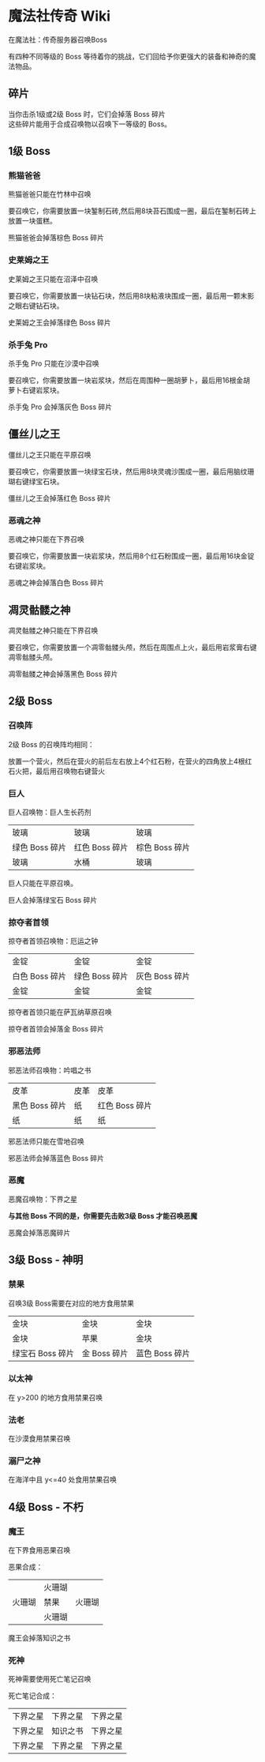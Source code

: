 # 魔法社传奇 Wiki

在魔法社：传奇服务器召唤Boss

有四种不同等级的 Boss 等待着你的挑战，它们回给予你更强大的装备和神奇的魔法物品。

## 碎片

当你击杀1级或2级 Boss 时，它们会掉落 Boss 碎片  
这些碎片能用于合成召唤物以召唤下一等级的 Boss。

## 1级 Boss

### 熊猫爸爸

熊猫爸爸只能在竹林中召唤

要召唤它，你需要放置一块錾制石砖,然后用8块苔石围成一圈，最后在錾制石砖上放置一块蛋糕。

熊猫爸爸会掉落棕色 Boss 碎片

### 史莱姆之王

史莱姆之王只能在沼泽中召唤

要召唤它，你需要放置一块钻石块，然后用8块粘液块围成一圈，最后用一颗末影之眼右键钻石块。

史莱姆之王会掉落绿色 Boss 碎片

### 杀手兔 Pro

杀手兔 Pro 只能在沙漠中召唤

要召唤它，你需要放置一块岩浆块，然后在周围种一圈胡萝卜，最后用16根金胡萝卜右键岩浆块。

杀手兔 Pro 会掉落灰色 Boss 碎片

## 僵丝儿之王

僵丝儿之王只能在平原召唤

要召唤它，你需要放置一块绿宝石块，然后用8块灵魂沙围成一圈，最后用脑纹珊瑚右键绿宝石块。

僵丝儿之王会掉落红色 Boss 碎片

### 恶魂之神

恶魂之神只能在下界召唤

要召唤它，你需要放置一块岩浆块，然后用8个红石粉围成一圈，最后用16块金锭右键岩浆块。

恶魂之神会掉落白色 Boss 碎片

## 凋灵骷髅之神

凋灵骷髅之神只能在下界召唤

要召唤它，你需要放置一个凋零骷髅头颅，然后在周围点上火，最后用岩浆膏右键凋零骷髅头颅。

凋零骷髅之神会掉落黑色 Boss 碎片

## 2级 Boss

### 召唤阵

2级 Boss 的召唤阵均相同：

放置一个营火，然后在营火的前后左右放上4个红石粉，在营火的四角放上4根红石火把，最后用召唤物右键营火

### 巨人

巨人召唤物：巨人生长药剂

|     |     |     |
| --- | --- | --- |
| 玻璃  | 玻璃  | 玻璃  |
| 绿色 Boss 碎片 | 红色 Boss 碎片 | 棕色 Boss 碎片 |
| 玻璃  | 水桶  | 玻璃  |

巨人只能在平原召唤。

巨人会掉落绿宝石 Boss 碎片

### 掠夺者首领

掠夺者首领召唤物：厄运之钟

|     |     |     |
| --- | --- | --- |
| 金锭  | 金锭  | 金锭  |
| 白色 Boss 碎片 | 绿色 Boss 碎片 | 灰色 Boss 碎片 |
| 金锭  | 金锭  | 金锭  |

掠夺者首领只能在萨瓦纳草原召唤

掠夺者首领会掉落金 Boss 碎片

### 邪恶法师

邪恶法师召唤物：吟唱之书

|     |     |     |
| --- | --- | --- |
| 皮革  | 皮革  | 皮革  |
| 黑色 Boss 碎片 | 纸   | 红色 Boss 碎片 |
| 纸   | 纸   | 纸   |

邪恶法师只能在雪地召唤

邪恶法师会掉落蓝色 Boss 碎片

### 恶魔

恶魔召唤物：下界之星

**与其他 Boss 不同的是，你需要先击败3级 Boss 才能召唤恶魔**

恶魔会掉落恶魔碎片

## 3级 Boss - 神明

### 禁果

召唤3级 Boss需要在对应的地方食用禁果

|     |     |     |
| --- | --- | --- |
| 金块  | 金块  | 金块  |
| 金块  | 苹果  | 金块  |
| 绿宝石 Boss 碎片 | 金 Boss 碎片 | 蓝色 Boss 碎片 |

### 以太神

在 y>200 的地方食用禁果召唤

### 法老

在沙漠食用禁果召唤

### 溺尸之神

在海洋中且 y<=40 处食用禁果召唤

## 4级 Boss - 不朽

### 魔王

在下界食用恶果召唤

恶果合成：

|     |     |     |
| --- | --- | --- |
|     | 火珊瑚 |     |
| 火珊瑚 | 禁果  | 火珊瑚 |
|     | 火珊瑚 |     |

魔王会掉落知识之书

### 死神

死神需要使用死亡笔记召唤

死亡笔记合成：

|     |     |     |
| --- | --- | --- |
| 下界之星 | 下界之星 | 下界之星 |
| 下界之星 | 知识之书 | 下界之星 |
| 下界之星 | 下界之星 | 下界之星 |
